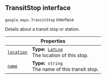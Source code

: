
<h2 id="TransitStop">TransitStop interface</h2>
<p>
<code><span itemprop="path">google.maps</span>.<span itemprop="name">TransitStop</span></code>
interface
</p>
<p>Details about a transit stop or station.</p>
<div class="devsite-table-wrapper"><table class="properties responsive" summary="interface TransitStop - Properties">
<thead>
<tr><th colspan="2">Properties</th>
</tr></thead>
<tbody>
<tr id="TransitStop.location">
<td itemprop="property"><code><a class="secret-link" href="#TransitStop.location"><span>location</span></a></code></td>
<td><div><strong>Type:</strong>&nbsp; <code><a href="LatLng.md">LatLng</a></code></div>
<div class="desc">The location of this stop.</div></td>
</tr>
<tr id="TransitStop.name">
<td itemprop="property"><code><a class="secret-link" href="#TransitStop.name"><span>name</span></a></code></td>
<td><div><strong>Type:</strong>&nbsp; <code>string</code></div>
<div class="desc">The name of this transit stop.</div></td>
</tr>
</tbody>
</table></div>
